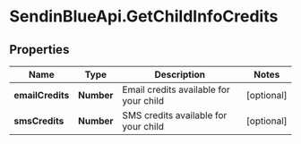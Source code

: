 # SendinBlueApi.GetChildInfoCredits

## Properties
Name | Type | Description | Notes
------------ | ------------- | ------------- | -------------
**emailCredits** | **Number** | Email credits available for your child | [optional] 
**smsCredits** | **Number** | SMS credits available for your child | [optional] 


